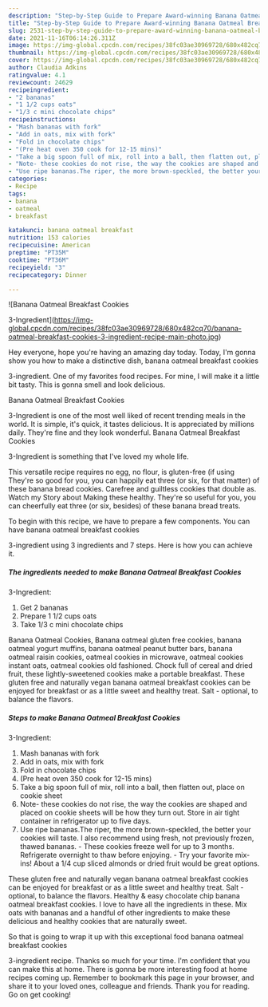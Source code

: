 ```yaml
---
description: "Step-by-Step Guide to Prepare Award-winning Banana Oatmeal Breakfast Cookies  3-Ingredient"
title: "Step-by-Step Guide to Prepare Award-winning Banana Oatmeal Breakfast Cookies  3-Ingredient"
slug: 2531-step-by-step-guide-to-prepare-award-winning-banana-oatmeal-breakfast-cookies-3-ingredient
date: 2021-11-16T06:14:26.311Z
image: https://img-global.cpcdn.com/recipes/38fc03ae30969728/680x482cq70/banana-oatmeal-breakfast-cookies-3-ingredient-recipe-main-photo.jpg
thumbnail: https://img-global.cpcdn.com/recipes/38fc03ae30969728/680x482cq70/banana-oatmeal-breakfast-cookies-3-ingredient-recipe-main-photo.jpg
cover: https://img-global.cpcdn.com/recipes/38fc03ae30969728/680x482cq70/banana-oatmeal-breakfast-cookies-3-ingredient-recipe-main-photo.jpg
author: Claudia Adkins
ratingvalue: 4.1
reviewcount: 24629
recipeingredient:
- "2 bananas"
- "1 1/2 cups oats"
- "1/3 c mini chocolate chips"
recipeinstructions:
- "Mash bananas with fork"
- "Add in oats, mix with fork"
- "Fold in chocolate chips"
- "(Pre heat oven 350 cook for 12-15 mins)"
- "Take a big spoon full of mix, roll into a ball, then flatten out, place on cookie sheet"
- "Note- these cookies do not rise, the way the cookies are shaped and placed on cookie sheets will be how they turn out. Store in air tight container in refrigerator up to five days."
- "Use ripe bananas.The riper, the more brown-speckled, the better your cookies will taste. I also recommend using fresh, not previously frozen, thawed bananas. These cookies freeze well for up to 3 months. Refrigerate overnight to thaw before enjoying. Try your favorite mix-ins! About a 1/4 cup sliced almonds or dried fruit would be great options."
categories:
- Recipe
tags:
- banana
- oatmeal
- breakfast

katakunci: banana oatmeal breakfast 
nutrition: 153 calories
recipecuisine: American
preptime: "PT35M"
cooktime: "PT36M"
recipeyield: "3"
recipecategory: Dinner

---
```



![Banana Oatmeal Breakfast Cookies

3-Ingredient](https://img-global.cpcdn.com/recipes/38fc03ae30969728/680x482cq70/banana-oatmeal-breakfast-cookies-3-ingredient-recipe-main-photo.jpg)

Hey everyone, hope you're having an amazing day today. Today, I'm gonna show you how to make a distinctive dish, banana oatmeal breakfast cookies

3-ingredient. One of my favorites food recipes. For mine, I will make it a little bit tasty. This is gonna smell and look delicious.

Banana Oatmeal Breakfast Cookies

3-Ingredient is one of the most well liked of recent trending meals in the world. It is simple, it's quick, it tastes delicious. It is appreciated by millions daily. They're fine and they look wonderful. Banana Oatmeal Breakfast Cookies

3-Ingredient is something that I've loved my whole life.

This versatile recipe requires no egg, no flour, is gluten-free (if using They&#39;re so good for you, you can happily eat three (or six, for that matter) of these banana bread cookies. Carefree and guiltless cookies that double as. Watch my Story about Making these healthy. They&#39;re so useful for you, you can cheerfully eat three (or six, besides) of these banana bread treats.


To begin with this recipe, we have to prepare a few components. You can have banana oatmeal breakfast cookies

3-ingredient using 3 ingredients and 7 steps. Here is how you can achieve it.

<!--inarticleads1-->

##### The ingredients needed to make Banana Oatmeal Breakfast Cookies

3-Ingredient:

1. Get 2 bananas
1. Prepare 1 1/2 cups oats
1. Take 1/3 c mini chocolate chips


Banana Oatmeal Cookies, Banana oatmeal gluten free cookies, banana oatmeal yogurt muffins, banana oatmeal peanut butter bars, banana oatmeal raisin cookies, oatmeal cookies in microwave, oatmeal cookies instant oats, oatmeal cookies old fashioned. Chock full of cereal and dried fruit, these lightly-sweetened cookies make a portable breakfast. These gluten free and naturally vegan banana oatmeal breakfast cookies can be enjoyed for breakfast or as a little sweet and healthy treat. Salt - optional, to balance the flavors. 

<!--inarticleads2-->

##### Steps to make Banana Oatmeal Breakfast Cookies

3-Ingredient:

1. Mash bananas with fork
1. Add in oats, mix with fork
1. Fold in chocolate chips
1. (Pre heat oven 350 cook for 12-15 mins)
1. Take a big spoon full of mix, roll into a ball, then flatten out, place on cookie sheet
1. Note- these cookies do not rise, the way the cookies are shaped and placed on cookie sheets will be how they turn out. Store in air tight container in refrigerator up to five days.
1. Use ripe bananas.The riper, the more brown-speckled, the better your cookies will taste. I also recommend using fresh, not previously frozen, thawed bananas. - These cookies freeze well for up to 3 months. Refrigerate overnight to thaw before enjoying. - Try your favorite mix-ins! About a 1/4 cup sliced almonds or dried fruit would be great options.


These gluten free and naturally vegan banana oatmeal breakfast cookies can be enjoyed for breakfast or as a little sweet and healthy treat. Salt - optional, to balance the flavors. Healthy &amp; easy chocolate chip banana oatmeal breakfast cookies. I love to have all the ingredients in these. Mix oats with bananas and a handful of other ingredients to make these delicious and healthy cookies that are naturally sweet. 

So that is going to wrap it up with this exceptional food banana oatmeal breakfast cookies

3-ingredient recipe. Thanks so much for your time. I'm confident that you can make this at home. There is gonna be more interesting food at home recipes coming up. Remember to bookmark this page in your browser, and share it to your loved ones, colleague and friends. Thank you for reading. Go on get cooking!
